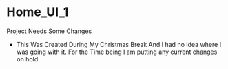 # Home_UI_1
Project Needs Some Changes
- This Was Created During My Christmas Break
And I had no Idea where I was going with it.
For the Time being I am putting any current changes on hold.
